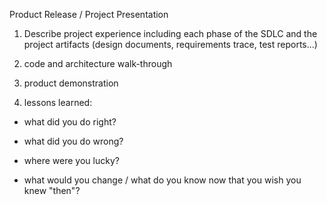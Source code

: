 Product Release / Project Presentation

1. Describe project experience including each phase of the SDLC and the project artifacts (design documents, requirements trace, test reports...)


2. code and architecture walk-through


3. product demonstration


4. lessons learned:
- what did you do right?

- what did you do wrong?

- where were you lucky?

- what would you change / what do you know now that you wish you knew "then"?
